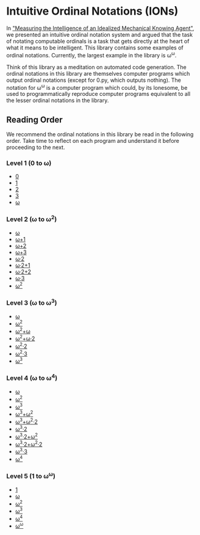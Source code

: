 # Intuitive Ordinal Notations (IONs)

In ["Measuring the Intelligence of an Idealized Mechanical Knowing Agent"](https://semitrivial.github.io/MeasuringIntelligence2019.pdf),
we presented an intuitive ordinal notation system and
argued that the task of notating computable ordinals is a
task that gets directly at the heart of what it means to be
intelligent. This library contains some
examples of ordinal notations. Currently, the
largest example in the library is ω<sup>ω</sup>.

Think of this library as a meditation on automated code generation.
The ordinal notations in this library are themselves computer
programs which output ordinal notations (except for 0.py, which
outputs nothing). The notation for ω<sup>ω</sup> is a computer program which
could, by its lonesome, be used to programmatically reproduce
computer programs equivalent to all the lesser ordinal notations
in the library.

## Reading Order

We recommend the ordinal notations in this library be read in the following
order. Take time to reflect on each program and understand it before
proceeding to the next.

### Level 1 (0 to ω)

* [0](https://raw.githubusercontent.com/semitrivial/ions/master/src/Lv1/0.py)
* [1](https://raw.githubusercontent.com/semitrivial/ions/master/src/Lv1/1.py)
* [2](https://raw.githubusercontent.com/semitrivial/ions/master/src/Lv1/2.py)
* [3](https://raw.githubusercontent.com/semitrivial/ions/master/src/Lv1/3.py)
* [ω](https://raw.githubusercontent.com/semitrivial/ions/master/src/Lv1/w.py)

### Level 2 (ω to ω<sup>2</sup>)

* [ω](https://raw.githubusercontent.com/semitrivial/ions/master/src/Lv2/w.py)
* [ω+1](https://raw.githubusercontent.com/semitrivial/ions/master/src/Lv2/w+1.py)
* [ω+2](https://raw.githubusercontent.com/semitrivial/ions/master/src/Lv2/w+2.py)
* [ω+3](https://raw.githubusercontent.com/semitrivial/ions/master/src/Lv2/w+3.py)
* [ω·2](https://raw.githubusercontent.com/semitrivial/ions/master/src/Lv2/w*2.py)
* [ω·2+1](https://raw.githubusercontent.com/semitrivial/ions/master/src/Lv2/w*2+1.py)
* [ω·2+2](https://raw.githubusercontent.com/semitrivial/ions/master/src/Lv2/w*2+2.py)
* [ω·3](https://raw.githubusercontent.com/semitrivial/ions/master/src/Lv2/w*3.py)
* [ω<sup>2</sup>](https://raw.githubusercontent.com/semitrivial/ions/master/src/Lv2/w^2.py)

### Level 3 (ω to ω<sup>3</sup>)

* [ω](https://raw.githubusercontent.com/semitrivial/ions/master/src/Lv3/w.py)
* [ω<sup>2</sup>](https://raw.githubusercontent.com/semitrivial/ions/master/src/Lv3/w^2.py)
* [ω<sup>2</sup>+ω](https://raw.githubusercontent.com/semitrivial/ions/master/src/Lv3/w^2+w.py)
* [ω<sup>2</sup>+ω·2](https://raw.githubusercontent.com/semitrivial/ions/master/src/Lv3/w^2+w*2.py)
* [ω<sup>2</sup>·2](https://raw.githubusercontent.com/semitrivial/ions/master/src/Lv3/w^2*2.py)
* [ω<sup>2</sup>·3](https://raw.githubusercontent.com/semitrivial/ions/master/src/Lv3/w^2*3.py)
* [ω<sup>3</sup>](https://raw.githubusercontent.com/semitrivial/ions/master/src/Lv3/w^3.py)

### Level 4 (ω to ω<sup>4</sup>)

* [ω](https://raw.githubusercontent.com/semitrivial/ions/master/src/Lv4/w.py)
* [ω<sup>2</sup>](https://raw.githubusercontent.com/semitrivial/ions/master/src/Lv4/w^2.py)
* [ω<sup>3</sup>](https://raw.githubusercontent.com/semitrivial/ions/master/src/Lv4/w^3.py)
* [ω<sup>3</sup>+ω<sup>2</sup>](https://raw.githubusercontent.com/semitrivial/ions/master/src/Lv4/w^3+w^2.py)
* [ω<sup>3</sup>+ω<sup>2</sup>·2](https://raw.githubusercontent.com/semitrivial/ions/master/src/Lv4/w^3+w^2*2.py)
* [ω<sup>3</sup>·2](https://raw.githubusercontent.com/semitrivial/ions/master/src/Lv4/w^3*2.py)
* [ω<sup>3</sup>·2+ω<sup>2</sup>](https://raw.githubusercontent.com/semitrivial/ions/master/src/Lv4/w^3*2+w^2.py)
* [ω<sup>3</sup>·2+ω<sup>2</sup>·2](https://raw.githubusercontent.com/semitrivial/ions/master/src/Lv4/w^3*2+w^2*2.py)
* [ω<sup>3</sup>·3](https://raw.githubusercontent.com/semitrivial/ions/master/src/Lv4/w^3*3.py)
* [ω<sup>4</sup>](https://raw.githubusercontent.com/semitrivial/ions/master/src/Lv4/w^4.py)

### Level 5 (1 to ω<sup>ω</sup>)

* [1](https://raw.githubusercontent.com/semitrivial/ions/master/src/Lv5/1.py)
* [ω](https://raw.githubusercontent.com/semitrivial/ions/master/src/Lv5/w.py)
* [ω<sup>2</sup>](https://raw.githubusercontent.com/semitrivial/ions/master/src/Lv5/w^2.py)
* [ω<sup>3</sup>](https://raw.githubusercontent.com/semitrivial/ions/master/src/Lv5/w^3.py)
* [ω<sup>4</sup>](https://raw.githubusercontent.com/semitrivial/ions/master/src/Lv5/w^4.py)
* [ω<sup>ω</sup>](https://raw.githubusercontent.com/semitrivial/ions/master/src/Lv5/w^w.py)